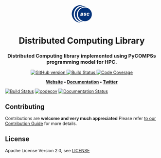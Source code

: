 <h1 align="center">
  <br>
  <a href="https://www.bsc.es/">
    <img src="docs/bsc_logo.png" alt="Barcelona Supercomputing Center" height="60px">
  </a>
  <br>
  <br>
  Distributed Computing Library
  <br>
</h1>

<h3 align="center">Distributed Computing library implemented using PyCOMPSs programming model for HPC.</h3>

<p align="center">
  <a href="https://github.com/bsc-wdc/dislib/releases">
    <img src="https://badge.fury.io/gh/bsc-wdcd%2Fdislib.svg"
         alt="GitHub version">
  </a>
  <a href="https://travis-ci.org/src-d/engine">
    <img src="https://travis-ci.org/bsc-wdc/dislib.svg?branch=master"
         alt="Build Status">
  </a> 
  <a href="https://codecov.io/gh/bsc-wdc/dislib">
    <img src="https://codecov.io/gh/bsc-wdc/dislib/branch/master/graph/badge.svg" alt="Code Coverage"/>
  </a>
</p>

<p align="center"><b>
    <a href="https://www.bsc.es/research-and-development/software-and-apps/software-list/comp-superscalar/">Website</a> •  
    <a href="https://dislib.readthedocs.io/en/master">Documentation</a> •
    <a href="https://twitter.com/sourcedtech">Twitter</a>
</b></p>


[![Build Status](https://travis-ci.org/bsc-wdc/dislib.svg?branch=master)](https://travis-ci.org/bsc-wdc/dislib)
[![codecov](https://codecov.io/gh/bsc-wdc/dislib/branch/master/graph/badge.svg)](https://codecov.io/gh/bsc-wdc/dislib)
[![Documentation Status](https://readthedocs.org/projects/dislib/badge/?version=latest)](https://dislib.readthedocs.io/en/latest/?badge=latest)


## Contributing

Contributions are **welcome and very much appreciated** 
Please refer [to our Contribution Guide](CONTRIBUTING.md) for more details.


## License

Apache License Version 2.0, see [LICENSE](LICENSE)
